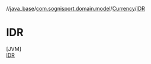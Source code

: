 //[java_base](../../../../index.md)/[com.sognisport.domain.model](../../index.md)/[Currency](../index.md)/[IDR](index.md)

# IDR

[JVM]\
[IDR](index.md)

